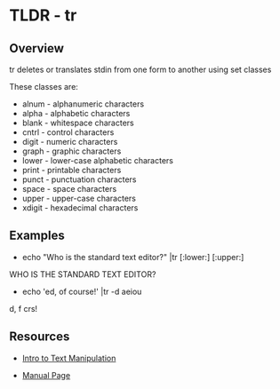 TLDR - tr
==========

Overview
--------

tr deletes or translates stdin from one form to another using set classes

These classes are:

- alnum - alphanumeric characters
- alpha - alphabetic characters
- blank - whitespace characters
- cntrl - control characters
- digit - numeric characters
- graph - graphic characters
- lower - lower-case alphabetic characters
- print - printable characters
- punct - punctuation characters
- space - space characters
- upper - upper-case characters
- xdigit - hexadecimal characters

Examples
--------

- echo "Who is the standard text editor?" |tr [:lower:] [:upper:]

WHO IS THE STANDARD TEXT EDITOR?

- echo 'ed, of course!' |tr -d aeiou

d, f crs!

Resources
---------

- [Intro to Text Manipulation](http://www.ibm.com/developerworks/aix/library/au-unixtext/)

[git]: https://www.ibm.com

- [Manual Page](http://man7.org/linux/man-pages/man1/tr.1.html)

[git]: http://man7.org
